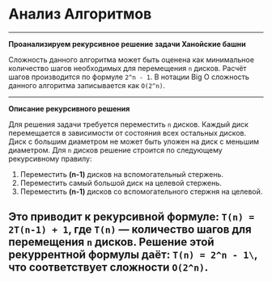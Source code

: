 # Анализ Алгоритмов
___
**Проанализируем рекурсивное решение задачи Ханойские башни**

Сложность данного алгоритма может быть оценена как минимальное
количество шагов необходимых для перемещения `n` дисков.
Расчёт шагов производится по формуле `2^n - 1`.
В нотации Big O сложность данного алгоритма записывается как `O(2^n)`.

---
**Описание рекурсивного решения**

Для решения задачи требуется переместить `n` дисков. Каждый диск
перемещается в зависимости от состояния всех остальных дисков.
Диск с большим диаметром не может быть уложен на диск с меньшим диаметром.
Для `n` дисков решение строится по следующему рекурсивному правилу:

1. Переместить **(n-1)** дисков на вспомогательный стержень.
2. Переместить самый большой диск на целевой стержень.
3. Переместить **(n-1)** дисков со вспомогательного стержня на целевой.

Это приводит к рекурсивной формуле: `T(n) = 2T(n-1) + 1`, где `T(n)` — количество
шагов для перемещения `n` дисков. Решение этой рекуррентной формулы даёт: 
`T(n) = 2^n - 1\`, что соответствует сложности `O(2^n)`.
---